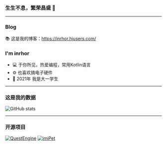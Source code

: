 ### 生生不息，繁荣昌盛 👋

***

### Blog
📚 这是我的博客：https://inrhor.hiusers.com/

### I'm inrhor
- 💻 于你所见，热爱编程，常用Kotlin语言
- ⚙️ 也喜欢搞电子硬件
- 📖 2021年 我是大一学生

***

### 这是我的数据
![GitHub stats](https://github-readme-stats.vercel.app/api?username=inrhor&bg_color=30,e96443,904e95&title_color=fff&text_color=fff)

***

### 开源项目
[![QuestEngine](https://github-readme-stats.vercel.app/api/pin/?username=inrhor&theme=shades-of-purple&repo=QuestEngine)](https://github.com/inrhor/QuestEngine)  [![imiPet](https://github-readme-stats.vercel.app/api/pin/?username=inrhor&theme=react&repo=imiPet)](https://github.com/inrhor/imiPet) 


